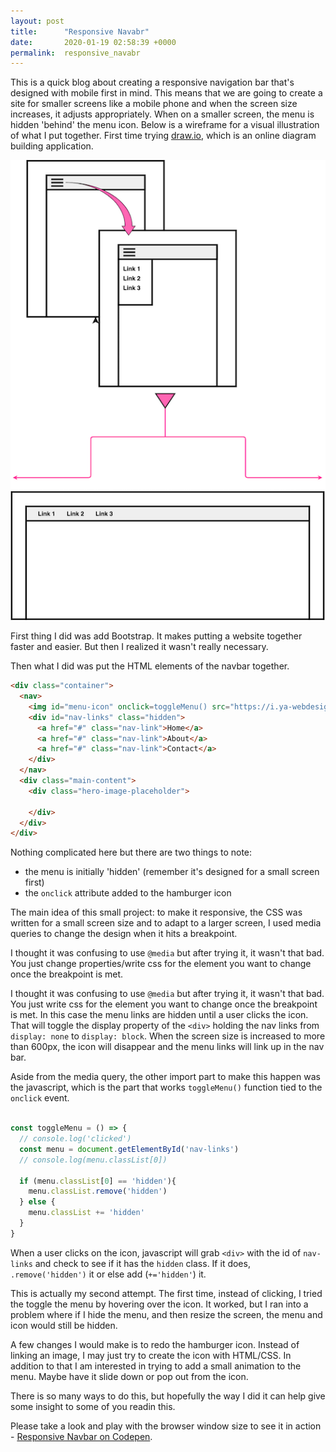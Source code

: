 ```yaml
---
layout: post
title:      "Responsive Navabr"
date:       2020-01-19 02:58:39 +0000
permalink:  responsive_navabr
---
```



This is a quick blog about creating a responsive navigation bar that's designed with mobile first in mind. This means that we are going to create a site for smaller screens like a mobile phone and when the screen size increases, it adjusts appropriately. When on a smaller screen, the menu is hidden 'behind' the menu icon. Below is a wireframe for a visual illustration of what I put together. First time trying [draw.io](https://www.draw.io/), which is an online diagram building application.


![alt text](https://github.com/jpkim921/images/blob/master/responsive-navbar-wireframe-accent%20copy.png?raw=true?raw=true?raw=true "Click navigation hamburger")


First thing I did was add Bootstrap. It makes putting a website together faster and easier. But then I realized it wasn't really necessary.

Then what I did was put the HTML elements of the navbar together.

``` html
<div class="container">
  <nav>
    <img id="menu-icon" onclick=toggleMenu() src="https://i.ya-webdesign.com/images/3-bar-menu-png-1.png" alt="">
    <div id="nav-links" class="hidden">
      <a href="#" class="nav-link">Home</a>
      <a href="#" class="nav-link">About</a>
      <a href="#" class="nav-link">Contact</a>
    </div>
  </nav>
  <div class="main-content">
    <div class="hero-image-placeholder">

    </div>
  </div>
</div>
```

Nothing complicated here but there are two things to note:

- the menu is initially 'hidden' (remember it's designed for a small screen first)
- the `onclick` attribute added to the hamburger icon


The main idea of this small project: to make it responsive, the CSS was written for a small screen size and to adapt to a larger screen, I used media queries to change the design when it hits a breakpoint. 

I thought it was confusing to use `@media` but after trying it, it wasn't that bad. You just change properties/write css for the element you want to change once the breakpoint is met.

I thought it was confusing to use `@media` but after trying it, it wasn't that bad. You just write css for the element you want to change once the breakpoint is met. In this case the menu links are hidden until a user clicks the icon. That will toggle the display property of the `<div>` holding the nav links from `display: none` to `display: block`. When the screen size is increased to more than 600px, the icon will disappear and the menu links will link up in the nav bar.

Aside from the media query, the other import part to make this happen was the javascript, which is the part that works `toggleMenu()` function tied to the `onclick` event.


```javascript

const toggleMenu = () => {
  // console.log('clicked')
  const menu = document.getElementById('nav-links')
  // console.log(menu.classList[0])
  
  if (menu.classList[0] == 'hidden'){
    menu.classList.remove('hidden')
  } else {
    menu.classList += 'hidden'
  }
}

```

When a user clicks on the icon, javascript will grab `<div>` with the id of `nav-links` and check to see if it has the `hidden` class. If it does, `.remove('hidden')` it or else add (`+='hidden'`) it.



This is actually my second attempt. The first time, instead of clicking, I tried the toggle the menu by hovering over the icon. It worked, but I ran into a problem where if I hide the menu, and then resize the screen, the menu and icon would still be hidden.

A few changes I would make is to redo the hamburger icon. Instead of linking an image, I may just try to create the icon with HTML/CSS. In addition to that I am interested in trying to add a small animation to the menu. Maybe have it slide down or pop out from the icon.

There is so many ways to do this, but hopefully the way I did it can help give some insight to some of you readin this.

Please take a look and play with the browser window size to see it in action - [Responsive Navbar on Codepen]( https://codepen.io/jpkim921/pen/OJPovew ).



